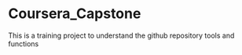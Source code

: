 # Coursera_Capstone
This is a training project to understand the github repository tools and functions
